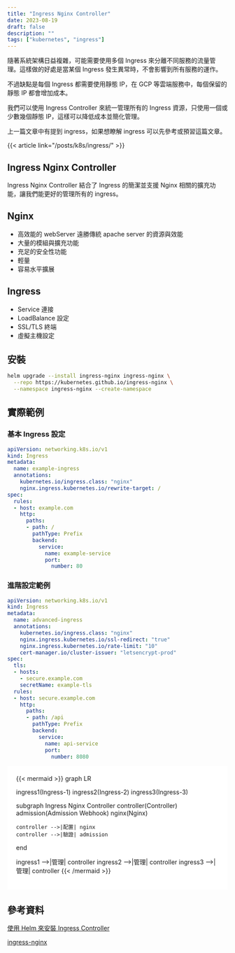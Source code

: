 ```yaml
---
title: "Ingress Nginx Controller"
date: 2023-08-19
draft: false
description: ""
tags: ["kubernetes", "ingress"]
---
```

隨著系統架構日益複雜，可能需要使用多個 Ingress 來分離不同服務的流量管理。這樣做的好處是當某個 Ingress 發生異常時，不會影響到所有服務的運作。

不過缺點是每個 Ingress 都需要使用靜態 IP，在 GCP 等雲端服務中，每個保留的靜態 IP 都會增加成本。

我們可以使用 Ingress Controller 來統一管理所有的 Ingress 資源，只使用一個或少數幾個靜態 IP，這樣可以降低成本並簡化管理。

上一篇文章中有提到 ingress，如果想瞭解 ingress 可以先參考或預習這篇文章。

{{< article link="/posts/k8s/ingress/" >}}

## Ingress Nginx Controller

Ingress Nginx Controller 結合了 Ingress 的簡潔並支援 Nginx 相關的擴充功能，讓我們能更好的管理所有的 ingress。

## Nginx

- 高效能的 webServer 遠勝傳統 apache server 的資源與效能
- 大量的模組與擴充功能
- 充足的安全性功能
- 輕量
- 容易水平擴展

## Ingress

- Service 連接
- LoadBalance 設定
- SSL/TLS 終端
- 虛擬主機設定

## 安裝

```bash
helm upgrade --install ingress-nginx ingress-nginx \
  --repo https://kubernetes.github.io/ingress-nginx \
  --namespace ingress-nginx --create-namespace
```

## 實際範例

### 基本 Ingress 設定

```yaml
apiVersion: networking.k8s.io/v1
kind: Ingress
metadata:
  name: example-ingress
  annotations:
    kubernetes.io/ingress.class: "nginx"
    nginx.ingress.kubernetes.io/rewrite-target: /
spec:
  rules:
  - host: example.com
    http:
      paths:
      - path: /
        pathType: Prefix
        backend:
          service:
            name: example-service
            port:
              number: 80
```

### 進階設定範例

```yaml
apiVersion: networking.k8s.io/v1
kind: Ingress
metadata:
  name: advanced-ingress
  annotations:
    kubernetes.io/ingress.class: "nginx"
    nginx.ingress.kubernetes.io/ssl-redirect: "true"
    nginx.ingress.kubernetes.io/rate-limit: "10"
    cert-manager.io/cluster-issuer: "letsencrypt-prod"
spec:
  tls:
  - hosts:
    - secure.example.com
    secretName: example-tls
  rules:
  - host: secure.example.com
    http:
      paths:
      - path: /api
        pathType: Prefix
        backend:
          service:
            name: api-service
            port:
              number: 8080
```

<div style="background-color:white; padding: 20px">
{{< mermaid >}}
graph LR
  
  ingress1(Ingress-1)
  ingress2(Ingress-2)
  ingress3(Ingress-3)

  subgraph Ingress Nginx Controller
    controller(Controller)
    admission(Admission Webhook)
    nginx(Nginx)

    controller -->|配置| nginx
    controller -->|驗證| admission
  end

  ingress1 -->|管理| controller
  ingress2 -->|管理| controller
  ingress3 -->|管理| controller
{{< /mermaid >}}
</div>

## 參考資料

[使用 Helm 來安裝 Ingress Controller](https://kubernetes.github.io/ingress-nginx/deploy/#quick-start)

[ingress-nginx](https://github.com/kubernetes/ingress-nginx)
